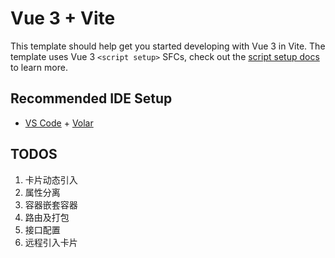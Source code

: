 # Vue 3 + Vite

This template should help get you started developing with Vue 3 in Vite. The template uses Vue 3 `<script setup>` SFCs, check out the [script setup docs](https://v3.vuejs.org/api/sfc-script-setup.html#sfc-script-setup) to learn more.

## Recommended IDE Setup

- [VS Code](https://code.visualstudio.com/) + [Volar](https://marketplace.visualstudio.com/items?itemName=Vue.volar)

## TODOS
1. 卡片动态引入
2. 属性分离
3. 容器嵌套容器
4. 路由及打包
5. 接口配置
6. 远程引入卡片